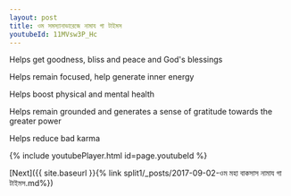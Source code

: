 ```yaml
---
layout: post
title: ওম সমস্যানাভারেজে নামায গা টাইমস
youtubeId: 11MVsw3P_Hc
---
```

 
 
Helps get goodness, bliss and peace and God's blessings
 
Helps remain focused, help generate inner energy 
 
Helps boost physical and mental health 
 
Helps remain grounded and generates a sense of gratitude towards the greater power 
 
Helps reduce bad karma
 
 
 
 


{% include youtubePlayer.html id=page.youtubeId %}
 
[Next]({{ site.baseurl }}{% link  split1/_posts/2017-09-02-ওম মহা বাকসাস নামায গা টাইমস.md%})
 
